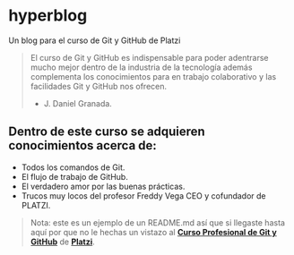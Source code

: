 # hyperblog
Un blog para el curso de Git y GitHub de Platzi

>El curso de Git y GitHub es indispensable para poder adentrarse mucho mejor dentro de la industria de la tecnología además complementa los conocimientos para en trabajo colaborativo y las facilidades Git y GitHub nos ofrecen.
> * J. Daniel Granada.

## Dentro de este curso se adquieren conocimientos acerca de:
* Todos los comandos de Git.
* El flujo de trabajo de GitHub.
* El verdadero amor por las buenas prácticas.
* Trucos muy locos del profesor Freddy Vega CEO y cofundador de PLATZI.

>Nota: este es un ejemplo de un README.md así que si llegaste hasta aquí por que no le hechas un vistazo al [**Curso Profesional de Git y GitHub**](https://platzi.com/cursos/git-github/ "a ver el curso") de [**Platzi**](https://platzi.com/ "Platzi").
